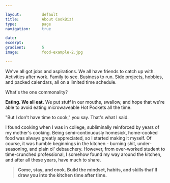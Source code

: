 ```yaml
---

layout:			default
title:  		About CookBiz!
type:			page
navigation: 	true

date:   		
excerpt: 		
gradient: 		5
image: 			food-example-2.jpg

---
```


We've all got jobs and aspirations. We all have friends to catch up with. Activities after work. Family to see. Business to run. Side projects, hobbies, and packed calendars, all on a limited time schedule. 

What's the one commonality? 

**Eating. We all eat.** We put stuff in our mouths, swallow, and hope that we're able to avoid eating microwaveable Hot Pockets all the time. 

"But I don't have time to cook," you say. That's what I said.

I found cooking when I was in college, subliminally reinforced by years of my mother's cooking. Being semi-continuously homesick, home-cooked food was always greatly appreciated, so I started making it myself. Of course, it was humble beginnings in the kitchen - burning shit, under-seasoning, and plain ol' debauchery. However, from over-worked student to time-crunched professional, I somehow found my way around the kitchen, and after all these years, have much to share. 

> **Come, stay, and cook. Build the mindset, habits, and skills that'll draw you into the kitchen time after time.**